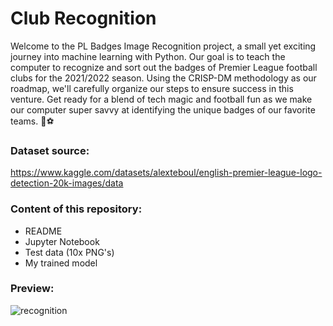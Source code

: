 # Club Recognition
Welcome to the PL Badges Image Recognition project, a small yet exciting journey into machine learning with Python. Our goal is to teach the computer to recognize and sort out the badges of Premier League football clubs for the 2021/2022 season. Using the CRISP-DM methodology as our roadmap, we'll carefully organize our steps to ensure success in this venture. Get ready for a blend of tech magic and football fun as we make our computer super savvy at identifying the unique badges of our favorite teams. 🚀⚽

### Dataset source: 
https://www.kaggle.com/datasets/alexteboul/english-premier-league-logo-detection-20k-images/data

### Content of this repository:
* README
* Jupyter Notebook
* Test data (10x PNG's)
* My trained model

### Preview:
![recognition](https://github.com/melihdata/clubrecognition/assets/149634444/f3cccbd5-3a4c-4361-8ea6-530cae0fbea8)
